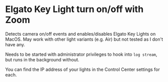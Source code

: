 # Elgato Key Light turn on/off with Zoom

Detects camera on/off events and enables/disables Elgato Key Lights on MacOS. May work with other light variants (e.g. Air) but not tested as I don't have any.

Needs to be started with administrator privileges to hook into `log stream`, but runs in the background without.

You can find the IP address of your lights in the Control Center settings for each.
